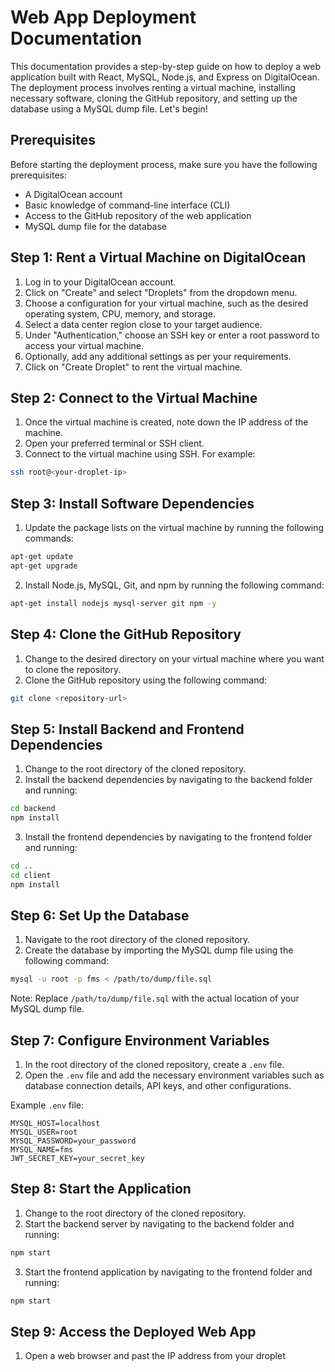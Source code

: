 # Web App Deployment Documentation

This documentation provides a step-by-step guide on how to deploy a web application built with React, MySQL, Node.js, and Express on DigitalOcean. The deployment process involves renting a virtual machine, installing necessary software, cloning the GitHub repository, and setting up the database using a MySQL dump file. Let's begin!

## Prerequisites

Before starting the deployment process, make sure you have the following prerequisites:

- A DigitalOcean account
- Basic knowledge of command-line interface (CLI)
- Access to the GitHub repository of the web application
- MySQL dump file for the database

## Step 1: Rent a Virtual Machine on DigitalOcean

1. Log in to your DigitalOcean account.
2. Click on "Create" and select "Droplets" from the dropdown menu.
3. Choose a configuration for your virtual machine, such as the desired operating system, CPU, memory, and storage.
4. Select a data center region close to your target audience.
5. Under "Authentication," choose an SSH key or enter a root password to access your virtual machine.
6. Optionally, add any additional settings as per your requirements.
7. Click on "Create Droplet" to rent the virtual machine.

## Step 2: Connect to the Virtual Machine

1. Once the virtual machine is created, note down the IP address of the machine.
2. Open your preferred terminal or SSH client.
3. Connect to the virtual machine using SSH. For example:

```bash
ssh root@<your-droplet-ip>
```

## Step 3: Install Software Dependencies

1. Update the package lists on the virtual machine by running the following commands:

```bash
apt-get update
apt-get upgrade
```

2. Install Node.js, MySQL, Git, and npm by running the following command:

```bash
apt-get install nodejs mysql-server git npm -y
```

## Step 4: Clone the GitHub Repository

1. Change to the desired directory on your virtual machine where you want to clone the repository.
2. Clone the GitHub repository using the following command:

```bash
git clone <repository-url>
```

## Step 5: Install Backend and Frontend Dependencies

1. Change to the root directory of the cloned repository.
2. Install the backend dependencies by navigating to the backend folder and running:

```bash
cd backend
npm install
```

3. Install the frontend dependencies by navigating to the frontend folder and running:

```bash
cd ..
cd client
npm install
```

## Step 6: Set Up the Database

1. Navigate to the root directory of the cloned repository.
2. Create the database by importing the MySQL dump file using the following command:

```bash
mysql -u root -p fms < /path/to/dump/file.sql
```

Note: Replace `/path/to/dump/file.sql` with the actual location of your MySQL dump file.

## Step 7: Configure Environment Variables

1. In the root directory of the cloned repository, create a `.env` file.
2. Open the `.env` file and add the necessary environment variables such as database connection details, API keys, and other configurations.

Example `.env` file:

```plaintext
MYSQL_HOST=localhost
MYSQL_USER=root
MYSQL_PASSWORD=your_password
MYSQL_NAME=fms
JWT_SECRET_KEY=your_secret_key
```

## Step 8: Start the Application

1. Change to the root directory of the cloned repository.
2. Start the backend server by navigating to the backend folder and running:

```bash
npm start
```

3. Start the frontend application by navigating to the frontend folder and running:

```bash
npm start
```

## Step 9: Access the Deployed Web App

1. Open a web browser and past the IP address from your droplet
